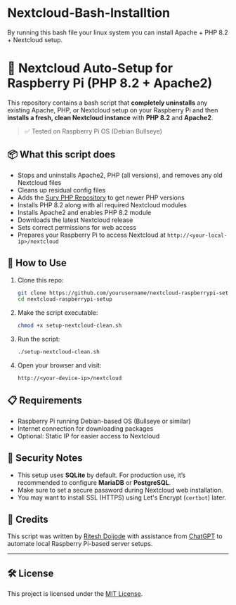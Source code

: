# Nextcloud-Bash-Installtion
By running this bash file your linux system you can install Apache + PHP 8.2 + Nextcloud setup.


# 🚀 Nextcloud Auto-Setup for Raspberry Pi (PHP 8.2 + Apache2)

This repository contains a bash script that **completely uninstalls** any existing Apache, PHP, or Nextcloud setup on your Raspberry Pi and then **installs a fresh, clean Nextcloud instance** with **PHP 8.2** and **Apache2**.

> ✅ Tested on Raspberry Pi OS (Debian Bullseye)

## 📦 What this script does

- Stops and uninstalls Apache2, PHP (all versions), and removes any old Nextcloud files
- Cleans up residual config files
- Adds the [Sury PHP Repository](https://deb.sury.org/) to get newer PHP versions
- Installs PHP 8.2 along with all required Nextcloud modules
- Installs Apache2 and enables PHP 8.2 module
- Downloads the latest Nextcloud release
- Sets correct permissions for web access
- Prepares your Raspberry Pi to access Nextcloud at `http://<your-local-ip>/nextcloud`

## 🚀 How to Use

1. Clone this repo:
   ```bash
   git clone https://github.com/yourusername/nextcloud-raspberrypi-setup.git
   cd nextcloud-raspberrypi-setup
   ```

2. Make the script executable:
   ```bash
   chmod +x setup-nextcloud-clean.sh
   ```

3. Run the script:
   ```bash
   ./setup-nextcloud-clean.sh
   ```

4. Open your browser and visit:
   ```
   http://<your-device-ip>/nextcloud
   ```

## 📋 Requirements

- Raspberry Pi running Debian-based OS (Bullseye or similar)
- Internet connection for downloading packages
- Optional: Static IP for easier access to Nextcloud

## 🔐 Security Notes

- This setup uses **SQLite** by default. For production use, it’s recommended to configure **MariaDB** or **PostgreSQL**.
- Make sure to set a secure password during Nextcloud web installation.
- You may want to install SSL (HTTPS) using Let's Encrypt (`certbot`) later.

## 🧠 Credits

This script was written by [Ritesh Doijode](https://github.com/riteshdoijode) with assistance from [ChatGPT](https://chat.openai.com/) to automate local Raspberry Pi-based server setups.

---

## 🛠️ License

This project is licensed under the [MIT License](LICENSE).
```
